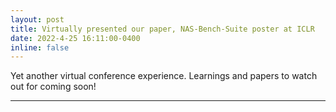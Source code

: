 ```yaml
---
layout: post
title: Virtually presented our paper, NAS-Bench-Suite poster at ICLR 
date: 2022-4-25 16:11:00-0400
inline: false
---
```


Yet another virtual conference experience. Learnings and papers to watch out for coming soon!

***
